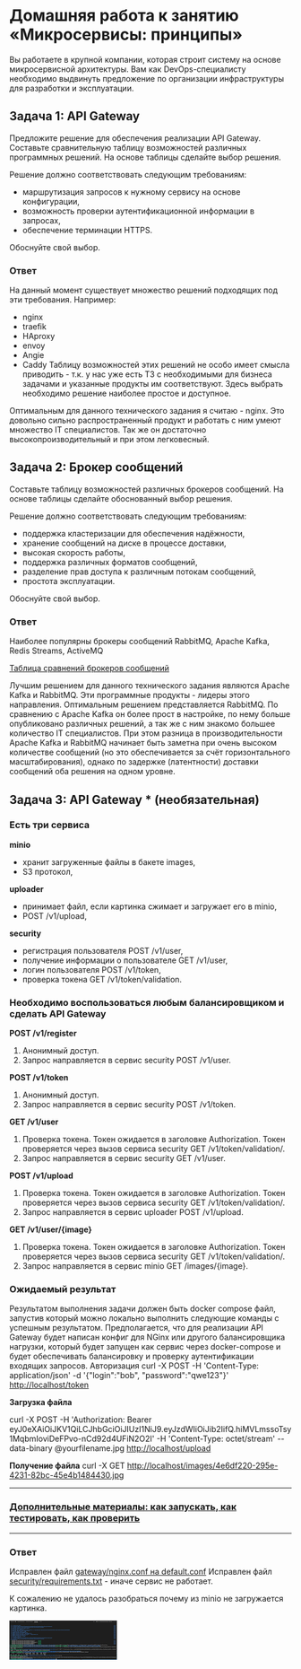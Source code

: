
# Домашняя работа к занятию «Микросервисы: принципы»

Вы работаете в крупной компании, которая строит систему на основе микросервисной архитектуры.
Вам как DevOps-специалисту необходимо выдвинуть предложение по организации инфраструктуры для разработки и эксплуатации.

## Задача 1: API Gateway

Предложите решение для обеспечения реализации API Gateway. Составьте сравнительную таблицу возможностей различных программных решений. На основе таблицы сделайте выбор решения.

Решение должно соответствовать следующим требованиям:

- маршрутизация запросов к нужному сервису на основе конфигурации,
- возможность проверки аутентификационной информации в запросах,
- обеспечение терминации HTTPS.

Обоснуйте свой выбор.

### Ответ

На данный момент существует множество решений подходящих под эти требования. Например:

- nginx
- traefik
- HAproxy
- envoy
- Angie
- Caddy
Таблицу возможностей этих решений не особо имеет смысла приводить - т.к. у нас уже есть ТЗ с необходимыми для бизнеса задачами и указанные продукты им соответствуют. Здесь выбрать необходимо решение наиболее простое и доступное.

Оптимальным для данного технического задания я считаю - nginx.
Это довольно сильно распространенный продукт и работать с ним умеют множество IT специалистов.
Так же он достаточно высокопроизводительный и при этом легковесный.

## Задача 2: Брокер сообщений

Составьте таблицу возможностей различных брокеров сообщений. На основе таблицы сделайте обоснованный выбор решения.

Решение должно соответствовать следующим требованиям:

- поддержка кластеризации для обеспечения надёжности,
- хранение сообщений на диске в процессе доставки,
- высокая скорость работы,
- поддержка различных форматов сообщений,
- разделение прав доступа к различным потокам сообщений,
- простота эксплуатации.

Обоснуйте свой выбор.

### Ответ

Наиболее популярны брокеры сообщений RabbitMQ, Apache Kafka, Redis Streams, ActiveMQ

[Таблица сравнений брокеров сообщений](https://ultimate-comparisons.github.io/ultimate-message-broker-comparison/)

Лучшим решением для данного технического задания являются Apache Kafka и RabbitMQ. Эти программные продукты - лидеры этого направления.
Оптимальным решением представляется RabbitMQ. По сравнению с Apache Kafka он более прост в настройке, по нему больше опубликовано различных решений, а так же с ним знакомо большее количество IT специалистов. При этом разница в производительности Apache Kafka и RabbitMQ начинает быть заметна при очень высоком количестве сообщений (но это обеспечивается за счёт горизонтального масштабирования), однако по задержке (латентности) доставки сообщений оба решения на одном уровне.

## Задача 3: API Gateway * (необязательная)

### Есть три сервиса

**minio**

- хранит загруженные файлы в бакете images,
- S3 протокол,

**uploader**

- принимает файл, если картинка сжимает и загружает его в minio,
- POST /v1/upload,

**security**

- регистрация пользователя POST /v1/user,
- получение информации о пользователе GET /v1/user,
- логин пользователя POST /v1/token,
- проверка токена GET /v1/token/validation.

### Необходимо воспользоваться любым балансировщиком и сделать API Gateway

**POST /v1/register**

1. Анонимный доступ.
2. Запрос направляется в сервис security POST /v1/user.

**POST /v1/token**

1. Анонимный доступ.
2. Запрос направляется в сервис security POST /v1/token.

**GET /v1/user**

1. Проверка токена. Токен ожидается в заголовке Authorization. Токен проверяется через вызов сервиса security GET /v1/token/validation/.
2. Запрос направляется в сервис security GET /v1/user.

**POST /v1/upload**

1. Проверка токена. Токен ожидается в заголовке Authorization. Токен проверяется через вызов сервиса security GET /v1/token/validation/.
2. Запрос направляется в сервис uploader POST /v1/upload.

**GET /v1/user/{image}**

1. Проверка токена. Токен ожидается в заголовке Authorization. Токен проверяется через вызов сервиса security GET /v1/token/validation/.
2. Запрос направляется в сервис minio GET /images/{image}.

### Ожидаемый результат

Результатом выполнения задачи должен быть docker compose файл, запустив который можно локально выполнить следующие команды с успешным результатом.
Предполагается, что для реализации API Gateway будет написан конфиг для NGinx или другого балансировщика нагрузки, который будет запущен как сервис через docker-compose и будет обеспечивать балансировку и проверку аутентификации входящих запросов.
Авторизация
curl -X POST -H 'Content-Type: application/json' -d '{"login":"bob", "password":"qwe123"}' <http://localhost/token>

**Загрузка файла**

curl -X POST -H 'Authorization: Bearer eyJ0eXAiOiJKV1QiLCJhbGciOiJIUzI1NiJ9.eyJzdWIiOiJib2IifQ.hiMVLmssoTsy1MqbmIoviDeFPvo-nCd92d4UFiN2O2I' -H 'Content-Type: octet/stream' --data-binary @yourfilename.jpg <http://localhost/upload>

**Получение файла**
curl -X GET <http://localhost/images/4e6df220-295e-4231-82bc-45e4b1484430.jpg>

---

### [Дополнительные материалы: как запускать, как тестировать, как проверить](https://github.com/netology-code/devkub-homeworks/tree/main/11-microservices-02-principles)

---

### Ответ

Исправлен файл [gateway/nginx.conf на default.conf](./11-microservices-02-principles/gateway/default.conf)
Исправлен файл [security/requirements.txt](./11-microservices-02-principles/security/requirements.txt) - иначе сервис не работает.

К сожалению не удалось разобраться почему из minio не загружается картинка.

![screen](./screen/screen.png)

